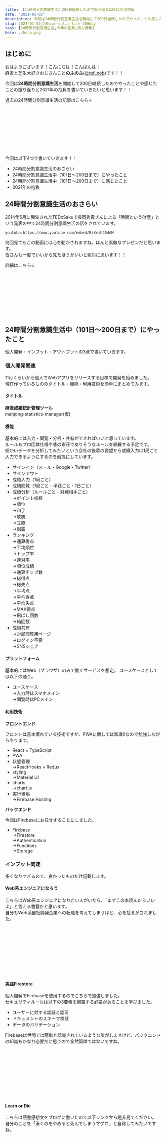 ```yaml
---
title: 【24時間分割意識生活】200日継続したので振り返る&2021年の抱負
date: "2021-01-02"
description: 今回は24時間分割意識生活を開始して200日継続したのでやったことや感じたことの振り返りと2021年の抱負を書いていきたいと思います！！
slug: 2021-01-02/24hour-split-life-200day
tags: [24時間分割意識生活,今年の抱負,個人開発]
hero: ./hero.png
---
```


## はじめに 

おはようございます！こんにちは！こんばんは！<br>
麻雀と芝生大好きおじさんこと**のふのふ**([@rpf_nob](https://twitter.com/rpf_nob))です！！

今回は**24時間分割意識生活**を開始して200日継続したのでやったことや感じたことの振り返りと2021年の抱負を書いていきたいと思います！！

過去の24時間分割意識生活の記事はこちら↓

<div class="iframely-embed"><div class="iframely-responsive" style="height: 140px; padding-bottom: 0;"><a href="https://rpf-noblog.com/tags/24-%25E6%2599%2582%25E9%2596%2593%25E5%2588%2586%25E5%2589%25B2%25E6%2584%258F%25E8%25AD%2598%25E7%2594%259F%25E6%25B4%25BB/" data-iframely-url="//cdn.iframe.ly/aoWazWg"></a></div></div>


今回は以下4つで書いていきます！！

* 24時間分割意識生活のおさらい
* 24時間分割意識生活中（101日～200日まで）にやったこと
* 24時間分割意識生活中（101日～200日まで）に感じたこと
* 2021年の抱負

## 24時間分割意識生活のおさらい

2014年5月に開催されたTEDxSakuで長岡秀貴さんによる「時間という財産」という発表の中で24時間分割意識生活の話をされています。

`youtube:https://www.youtube.com/embed/EzXvih454dM`


何回見てもこの動画には心を動かされますね。ほんと素敵なプレゼンだと思います。  
皆さんも一度でいいから見たほうがいいと絶対に思います！！

詳細はこちら↓

<div class="iframely-embed"><div class="iframely-responsive" style="height: 140px; padding-bottom: 0;"><a href="https://rpf-noblog.com/2020-06-11/24hour-split-life-start/" data-iframely-url="//cdn.iframe.ly/EjpcRto?iframe=card-small"></a></div></div>


## 24時間分割意識生活中（101日～200日まで）にやったこと

個人開発・インプット・アウトプットの3点で書いていきます。

### 個人開発関連

11月くらいから個人でWebアプリをリリースする目標で開発を始めました。  
現在作っているもののタイトル・機能・利用技術を簡単にまとめてみます。

#### タイトル

**麻雀成績統計管理ツール**  
mahjong-statistics-manager(仮)

#### 機能

基本的には入力・閲覧・分析・共有ができればいいと思っています。  
ルールもプロ団体仕様や巷の雀荘でありそうなルールを網羅する予定です。  
細かいデータを分析してみたいという会社の後輩の要望から成績入力は1局ごと入力できるようにするのを前提にしています。

- サインイン（メール・Google・Twitter）
- サインアウト
- 成績入力（1局ごと）
- 成績閲覧（1局ごと・半荘ごと・1日ごと）
- 成績分析（ルールごと・対戦相手ごと）  
→ポイント推移  
→順位  
→和了  
→放銃  
→立直  
→副露  
- ランキング  
→通算得点  
→平均順位  
→トップ率  
→連対率    
→順位成績  
→通算チップ数  
→総得点  
→総失点  
→平均点  
→平均得点  
→平均失点  
→MAX得点  
→飛ばし回数  
→箱回数  
- 成績共有  
→対局閲覧用ページ  
→ログイン不要  
→SNSシェア

#### プラットフォーム

基本的にはWeb（ブラウザ）のみで動くサービスを想定。
ユースケースとしては以下の通り。

- ユースケース  
→入力時はスマホメイン  
→閲覧時はPCメイン

#### 利用技術

**フロントエンド**

フロントは基本慣れている技術ですが、PWAに関しては知識0なので勉強しながらやります。

- React × TypeScript
- PWA
- 状態管理  
→ReactHooks × Redux
- styling  
→Material UI
- charts  
→chart.js
- 実行環境  
→Firebase Hosting

**バックエンド**

今回はFirebaseにお任せすることにしました。

- Firebase    
→Firestore  
→Authentication  
→Functions  
→Storage

### インプット関連

多くなりすぎるので、良かったものだけ記載します。  

#### Web系エンジニアになろう

こちらはWeb系エンジニアになりたい人がいたら、「まずこの本読んだらいいよ」と言える書籍だと思います。  
自分もWeb系自社開発企業への転職を考えてしまうほど、心を揺るがされました。

<div class="iframely-embed"><div class="iframely-responsive" style="height: 140px; padding-bottom: 0;"><a href="https://www.amazon.co.jp/dp/4408339334" data-iframely-url="//cdn.iframe.ly/T3INcld?iframe=card-small"></a></div></div>

<br>

#### 実践Firestore

個人開発でFirebaseを使用するのでこちらで勉強しました。  
セキュリティルールは以下の3要素を網羅する必要があることを学びました。  

* ユーザーに対する認証と認可
* ドキュメントのスキーマ検証
* データのバリデーション

Firebaseは世間では簡単と認識されているような気がしますけど、バックエンドの知識もかなり必要だと思うので全然簡単ではないですね。

<div class="iframely-embed"><div class="iframely-responsive" style="height: 140px; padding-bottom: 0;"><a href="https://www.amazon.co.jp/dp/B0851BGDQG" data-iframely-url="//cdn.iframe.ly/bnbLCto?iframe=card-small"></a></div></div>

<br>

#### Learn or Die

こちらは読書感想文をブログに書いたので以下リンクから是非見てください。  
自分のことを「泳ぐのをやめると死んでしまうマグロ」と自称してみたいですね。

<div class="iframely-embed"><div class="iframely-responsive" style="height: 140px; padding-bottom: 0;"><a href="https://www.amazon.co.jp/dp/B085SZLB2Q" data-iframely-url="//cdn.iframe.ly/EiNdQcH?iframe=card-small"></a></div></div>

<br>

<div class="iframely-embed"><div class="iframely-responsive" style="height: 140px; padding-bottom: 0;"><a href="https://rpf-noblog.com/2020-11-08/reading-learn-or-die/" data-iframely-url="//cdn.iframe.ly/qpjUQwG?iframe=card-small"></a></div>

<br>
<br>

#### モダンJavaSciptの基礎から始める挫折しないためのReact入門

ReactとTypeScriptを用いて仕事を既にしていますが、素のJavaScriptでアプリを作ることなくReactを始めてしまったので、素のJavaScriptでのコードの書き方とReactでのコードの書き方の比較ができて勉強になりましたし、改めてReactが書きやすさや保守性など様々な面で優れているか再認識できました。

<div class="iframely-embed"><div class="iframely-responsive" style="height: 140px; padding-bottom: 0;"><a href="https://www.udemy.com/course/modern_javascipt_react_beginner/" data-iframely-url="//cdn.iframe.ly/oelojqC?iframe=card-small"></a></div></div>

<br>

#### Reactソフトウェアテスト(Hooks+ReduxToolKit時代のモダンテスト手法)

React公式で推奨されているJestとReact Testing Libraryを用いたユニットテストの方法を学べます。HooksとReduxToolKitを用いたアプリケーションのテストの方法ですが、ReduxToolKitを使っていないReduxアプリでも同じようにテストできるので、おススメかと思います。

<div class="iframely-embed"><div class="iframely-responsive" style="height: 140px; padding-bottom: 0;"><a href="https://www.udemy.com/course/reacthooksreduxtoolkit/" data-iframely-url="//cdn.iframe.ly/zaC20XE?iframe=card-small"></a></div></div>

<br>

#### 【はむ式】フロントエンドエンジニアのためのGraphQL with React 入門

こちらはまだ途中ですが、GraphQLもしっかり学びたいと思っています。  

<div class="iframely-embed"><div class="iframely-responsive" style="height: 140px; padding-bottom: 0;"><a href="https://www.udemy.com/course/graphql-with-react/" data-iframely-url="//cdn.iframe.ly/xPLVvTM?iframe=card-small"></a></div></div>

<br>

### アウトプット関連

ブログ・Zenn等に以下執筆しました。最近は個人開発をメインでしていてあまりアウトプットできていないのでもっとブログ・Zenn・Qiitaでアウトプットしないとなと思っています。

うーん、やっぱインプットとアウトプットの比率がまだインプットよりだな・・・

* use-httpを使ってみた記事
* Learn or Dieの読書感想文

<div class="iframely-embed"><div class="iframely-responsive" style="height: 140px; padding-bottom: 0;"><a href="https://zenn.dev/rpf_nob/articles/api-call-use-http" data-iframely-url="//cdn.iframe.ly/J4tqooI?iframe=card-small"></a></div></div>

<br>

<div class="iframely-embed"><div class="iframely-responsive" style="height: 140px; padding-bottom: 0;"><a href="https://rpf-noblog.com/2020-11-08/reading-learn-or-die/" data-iframely-url="//cdn.iframe.ly/qpjUQwG?iframe=card-small"></a></div>

## 24時間分割意識生活中（101日～200日まで）に感じたこと

### 冬の早起き辛い

冬に差し掛かって辛かったのがやはり布団から出ることでした。  
布団の中の暖かさと暖房がまだついていない部屋を比較すると布団から出れないですよね・・・。

暖房をタイマーで5時にセットすることで対策しましたが、6時まで布団から出られないこともしばしばあったので、もっと対策しないといけないかなと思っています。

### 残業しないように頑張る

毎回書いてますが、明確にスケジュールを立てると残業しないように、考えて効率的に仕事するようになります。

何回か残業していますが、本当にどうしようもない場合のみになっていますし、この生活を始める前よりは格段に減っていると思います。

生産性も高くなるし、自分のやりたいことをやる時間も作れるし、本当にいいことずくめです。

## 2021年の抱負

最後に今年やりたいことを羅列していきます。

### 個人開発アプリをリリースする  

現在開発中のものは**1月中**には会社の後輩に見せられるレベルでリリースする。  

また、やっぱり個人開発で一発当てたいとは思っているので、常にアイデアをストックしておく癖も付けたい。会社レベルでは充分な収益化が難しいものでも、個人開発レベルでは充分なレベルの収益化ができるものは結構ありそうですしね。まさに数打ちゃ当たる作戦を実行したい。

### ブログorZennorQiitaを週2・3本は書く  

質も重要ですけどまず量を増やして**記事を書くことに慣れる・当たり前の習慣**にしたい。

また、収益も出したいのでPVを増やすためにどうするか考えたり、アフィリエイトだったり、いろいろ研究します。

### web開発技術面  

**Next.js、AWS**を中心に学んでいきたいですが、おそらく新しいものや人気になったものを臨機応変に勉強していくと思います。  

### 英語を勉強する  

**エンジニアには英語**がやはり必須なので、DMM英会話の受講とか考えています。公式ドキュメントのような一次情報を英語で読めたり、UdemyとかYouTubeで英語のめっちゃ良さそうな動画がたくさんあるので絶対に役に立つと思っています。

### 転職を検討する  

Web系自社開発企業に憧れを持ってはいるものの、家族や住宅ローンのことを考えるとリスクもあるのでじっくり考える。動き出してみて良さそうな話があればというスタンスでもいいかなと思っている。（甘いかな・・・？）

### その他

つみたてNISAを始める予定。  
企業型の確定拠出年金やってますけど、それ以外の積み立ての仕組みとしてつみたてNISAを利用したい。

娘の教育費や家の修繕費などの積み立て必須のもの以外の積み立てが少ないので、もっと支出を見直していって積み立てできればと思う。

## まとめ

今回は24時間分割意識生活を開始して200日継続した振り返りと2021年の抱負を書きました。

**個人開発とブログなどのアウトプット**をメインにしっかりやっていって、会社に依存しすぎないような人間になっていきたいと考えています。

## 最後に

みなさんも**24時間分割意識生活**を始めてみませんか？？

朝活をするだけでもいいと思うので、まずは朝活だけでもどうでしょうか？？？

最後まで見ていただきありがとうございました！！！！！